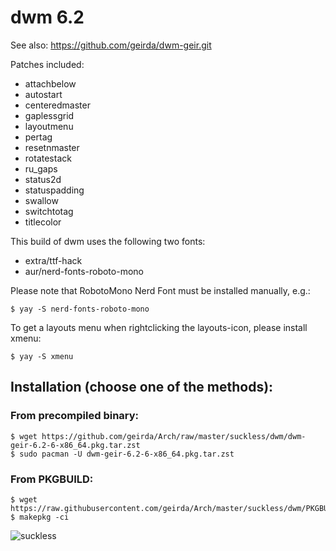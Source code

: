 # dwm 6.2

See also: https://github.com/geirda/dwm-geir.git

Patches included:

* attachbelow
* autostart
* centeredmaster
* gaplessgrid
* layoutmenu
* pertag
* resetnmaster
* rotatestack
* ru_gaps
* status2d
* statuspadding
* swallow
* switchtotag
* titlecolor

This build of dwm uses the following two fonts:

* extra/ttf-hack
* aur/nerd-fonts-roboto-mono

Please note that RobotoMono Nerd Font must be installed manually, e.g.:

	$ yay -S nerd-fonts-roboto-mono

To get a layouts menu when rightclicking the layouts-icon, please install xmenu:

	$ yay -S xmenu

## Installation (choose one of the methods):

### From precompiled binary:

	$ wget https://github.com/geirda/Arch/raw/master/suckless/dwm/dwm-geir-6.2-6-x86_64.pkg.tar.zst
	$ sudo pacman -U dwm-geir-6.2-6-x86_64.pkg.tar.zst

### From PKGBUILD:

	$ wget https://raw.githubusercontent.com/geirda/Arch/master/suckless/dwm/PKGBUILD
	$ makepkg -ci


![suckless](https://raw.githubusercontent.com/geirda/Arch/master/suckless/suckless.png)
